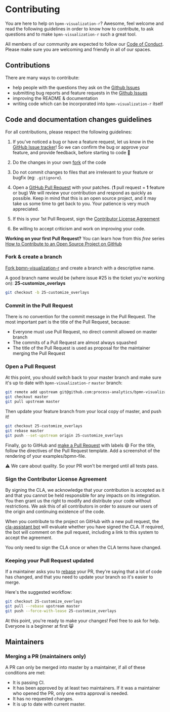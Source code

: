 # Contributing

You are here to help on `bpmn-visualization-r`? Awesome, feel welcome and read the following guidelines in order to know how to contribute, to ask questions and to make `bpmn-visualization-r` such a great tool.

All members of our community are expected to follow our [Code of Conduct](https://github.com/process-analytics/.github/blob/main/CODE_OF_CONDUCT.md). Please make sure you are welcoming and friendly in all of our spaces.

## Contributions 

There are many ways to contribute:

- help people with the questions they ask on the [Github Issues](https://github.com/process-analytics/bpmn-visualization-r/issues)
- submitting bug reports and feature requests in the [Github Issues](https://github.com/process-analytics/bpmn-visualization-r/issues/new)
- improving the README & documentation
- writing code which can be incorporated into `bpmn-visualization-r` itself

## Code and documentation changes guidelines

For all contributions, please respect the following guidelines:

1. If you've noticed a bug or have a feature request, let us know in the [GitHub Issue tracker](https://github.com/process-analytics/bpmn-visualization-r/issues/new )! So we can confirm the bug or approve your feature, and provide feedback, before starting to code :slightly_smiling_face:

2. Do the changes in your own [fork](CONTRIBUTING.md#fork--create-a-branch) of the code

3. Do not commit changes to files that are irrelevant to your feature or bugfix (eg: `.gitignore`).

7. Open a [GitHub Pull Request](CONTRIBUTING.md#open-a-pull-request) with your patches. (**1** pull request = **1** feature or bug)
   We will review your contribution and respond as quickly as possible. Keep in mind that this is an open source project, and it may take us some time to get back to you. Your patience is very much appreciated.

8. If this is your 1st Pull Request, sign the [Contributor License Agreement](CONTRIBUTING.md#sign-the-contributor-license-agreement)

9. Be willing to accept criticism and work on improving your code. 

**Working on your first Pull Request?** You can learn how from this *free* series [How to Contribute to an Open Source Project on  GitHub](https://egghead.io/series/how-to-contribute-to-an-open-source-project-on-github)    

### Fork & create a branch

[Fork bpmn-visualization-r](https://help.github.com/articles/fork-a-repo) and create a branch with a descriptive name. 

A good branch name would be (where issue #25 is the ticket you're working on): **25-customize_overlays**

```sh
git checkout -b 25-customize_overlays
```

### Commit in the Pull Request
There is no convention for the commit message in the Pull Request.
The most important part is the title of the Pull Request, because:
- Everyone must use Pull Request, no direct commit allowed on master branch
- The commits of a Pull Request are almost always squashed
- The title of the Pull Request is used as proposal for the maintainer merging the Pull Request

### Open a Pull Request

At this point, you should switch back to your master branch and make sure it's up to date with `bpmn-visualization-r`
`master` branch:

```sh
git remote add upstream git@github.com:process-analytics/bpmn-visualization-r.git
git checkout master
git pull upstream master
```

Then update your feature branch from your local copy of master, and push it!

```sh
git checkout 25-customize_overlays
git rebase master
git push --set-upstream origin 25-customize_overlays
```

Finally, go to GitHub and [make a Pull Request](https://help.github.com/articles/creating-a-pull-request) with labels :smile:
For the title, follow the directives of the Pull Request template.
Add a screenshot of the rendering of your examples/bpmn-file. 

:warning: We care about quality. So your PR won't be merged until all tests pass.

### Sign the Contributor License Agreement

By signing the CLA, we acknowledge that your contribution is accepted as it and that you cannot be held responsible for
any impacts on its integration. You then grant us the right to modify and distribute your code without restrictions. We
ask this of all contributors in order to assure our users of the origin and continuing existence of the code.

When you contribute to the project on GitHub with a new pull request, the [cla-assistant bot](https://cla-assistant.io/)
will evaluate whether you have signed the CLA. If required, the bot will comment on the pull request, including a link
to this system to accept the agreement.

You only need to sign the CLA once or when the CLA terms have changed.

### Keeping your Pull Request updated

If a maintainer asks you to [rebase](http://git-scm.com/book/en/Git-Branching-Rebasing) your PR, they're saying that a lot of code has changed, and that you need to update your branch so it's easier to merge.

Here's the suggested workflow:

```sh
git checkout 25-customize_overlays
git pull --rebase upstream master
git push --force-with-lease 25-customize_overlays
```

At this point, you're ready to make your changes! Feel free to ask for help. Everyone is a beginner at first :smile_cat:


## Maintainers

### Merging a PR (maintainers only)

A PR can only be merged into master by a maintainer, if all of these conditions are met:

* It is passing CI.
* It has been approved by at least two maintainers. If it was a maintainer who opened the PR, only one extra approval is needed.
* It has no requested changes.
* It is up to date with current master.
